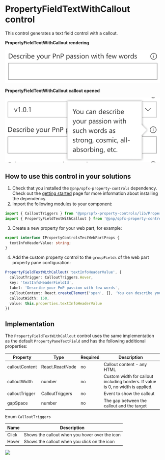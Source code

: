 # PropertyFieldTextWithCallout control

This control generates a text field control with a callout.

**PropertyFieldTextWithCallout rendering**

![Text field with callout](../assets/textfieldwithcallout.png)


**PropertyFieldTextWithCallout callout opened**

![Text field with callout opened](../assets/textfieldwithcallout-open.png)

## How to use this control in your solutions

1. Check that you installed the `@pnp/spfx-property-controls` dependency. Check out the [getting started](../getting-started) page for more information about installing the dependency.
2. Import the following modules to your component:

```TypeScript
import { CalloutTriggers } from '@pnp/spfx-property-controls/lib/PropertyFieldHeader';
import { PropertyFieldTextWithCallout } from '@pnp/spfx-property-controls/lib/PropertyFieldTextWithCallout';
```

3. Create a new property for your web part, for example:

```TypeScript
export interface IPropertyControlsTestWebPartProps {
  textInfoHeaderValue: string;
}
```

4. Add the custom property control to the `groupFields` of the web part property pane configuration:

```TypeScript
PropertyFieldTextWithCallout('textInfoHeaderValue', {
  calloutTrigger: CalloutTriggers.Hover,
  key: 'textInfoHeaderFieldId',
  label: 'Describe your PnP passion with few words',
  calloutContent: React.createElement('span', {}, 'You can describe your passion with such words as strong, cosmic, all-absorbing, etc.'),
  calloutWidth: 150,
  value: this.properties.textInfoHeaderValue
})
```

## Implementation

The `PropertyFieldTextWithCallout` control uses the same implementation as the default `PropertyPaneTextField` and has the following additional properties:

| Property | Type | Required | Description |
| ---- | ---- | ---- | ---- |
| calloutContent | React.ReactNode | no | Callout content - any HTML |
| calloutWidth | number | no | Custom width for callout including borders. If value is 0, no width is applied. |
| calloutTrigger | CalloutTriggers | no | Event to show the callout |
| gapSpace | number | no | The gap between the callout and the target |

Enum `CalloutTriggers`

| Name | Description |
| ---- | ---- |
| Click | Shows the callout when you hover over the icon |
| Hover | Shows the callout when you click on the icon |


![](https://telemetry.sharepointpnp.com/sp-dev-fx-property-controls/wiki/PropertyFieldTextWithCallout)